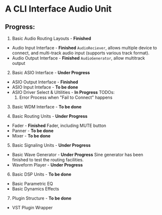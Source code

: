 # A CLI Interface Audio Unit

## Progress:
1. Basic Audio Routing Layouts - **Finished**
  - Audio Input Interface - **Finished**
    `AudioReciever`, allows multiple device to connect, and multi-track audio input (supports various track format).
  - Audio Output Interface - **Finished**
     `AudioGenerator`, allow multitrack output

2. Basic ASIO Interface - **Under Progress**
  - ASIO Output Interface - **Finished**
  - ASIO Input Inteface - **To be done**
  - ASIO Driver Select & Ultilities - **In Progress**
    TODOs:
      1. Error Process when "Fail to Connect" happens

3. Basic WDM Interface - **To be done**

4. Basic Routing Units - **Under Progress**
  - Fader - **Finished**
    Fader, including MUTE button
  - Panner - **To be done**
  - Mixer - **To be done**

5. Basic Signaling Units - **Under Progress**
  - Basic Wave Generator - **Under Progress**
    Sine generator has been finished to test the routing facilities.
  - Waveform Player - **Under Progress**

6. Basic DSP Units - **To be done**
  - Basic Parametric EQ
  - Basic Dynamics Effects

7. Plugin Structure - **To be done**
  - VST Plugin Wrapper
